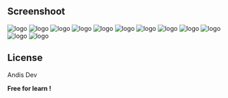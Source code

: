 

## Screenshoot
![logo]((https://github.com/imamabdillah/crud/assets/92290516/d2f906e2-5211-494c-96d5-ffe60f875295))
![logo](https://github.com/AndiSyarif/login-register-crud-laravel-10/blob/main/public/assets/img/ss8.png)
![logo](https://github.com/AndiSyarif/login-register-crud-laravel-10/blob/main/public/assets/img/ss9.png)
![logo](https://github.com/AndiSyarif/login-register-crud-laravel-10/blob/main/public/assets/img/ss10.png)
![logo](https://github.com/AndiSyarif/login-register-crud-laravel-10/blob/main/public/assets/img/ss11.png)
![logo](https://github.com/AndiSyarif/login-register-crud-laravel-10/blob/main/public/assets/img/ss12.png)
![logo](https://github.com/AndiSyarif/login-register-crud-laravel-10/blob/main/public/assets/img/ss1.png)
![logo](https://github.com/AndiSyarif/login-register-crud-laravel-10/blob/main/public/assets/img/ss2.png)
![logo](https://github.com/AndiSyarif/login-register-crud-laravel-10/blob/main/public/assets/img/ss3.png)
![logo](https://github.com/AndiSyarif/login-register-crud-laravel-10/blob/main/public/assets/img/ss4.png)
![logo](https://github.com/AndiSyarif/login-register-crud-laravel-10/blob/main/public/assets/img/ss5.png)
![logo](https://github.com/AndiSyarif/login-register-crud-laravel-10/blob/main/public/assets/img/ss6.png)

## License

Andis Dev

**Free for learn !**

